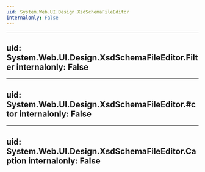 ```yaml
---
uid: System.Web.UI.Design.XsdSchemaFileEditor
internalonly: False
---
```


---
uid: System.Web.UI.Design.XsdSchemaFileEditor.Filter
internalonly: False
---

---
uid: System.Web.UI.Design.XsdSchemaFileEditor.#ctor
internalonly: False
---

---
uid: System.Web.UI.Design.XsdSchemaFileEditor.Caption
internalonly: False
---
